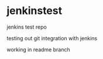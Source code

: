 # jenkinstest
jenkins test repo

testing out git integration with jenkins

working in readme branch
